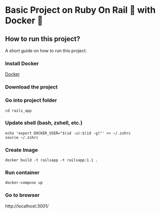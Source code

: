 # Basic Project on Ruby On Rail 💎 with Docker 🐳

## How to run this project?

A short guide on how to run this project.

### Install Docker

[Docker](https://www.docker.com/get-started)

### Download the project

### Go into project folder

```shell
cd rails_app
```

### Update shell (bash, zshell, etc.)

```shell
echo 'export DOCKER_USER="$(id -u):$(id -g)"' >> ~/.zshrc
source ~/.zshrc
```

### Create Image

```shell
docker build -t railsapp -t railsapp:1.1 .
```

### Run container

```shell
docker-compose up
```

### Go to browser

http://localhost:3001/
